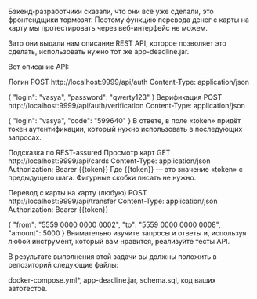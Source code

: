 Бэкенд-разработчики сказали, что они всё уже сделали, это фронтендщики тормозят. Поэтому функцию перевода денег с карты на карту мы протестировать через веб-интерфейс не можем.

Зато они выдали нам описание REST API, которое позволяет это сделать, использовать нужно тот же app-deadline.jar.

Вот описание API:

Логин
POST http://localhost:9999/api/auth
Content-Type: application/json

{
  "login": "vasya",
  "password": "qwerty123"
}
Верификация
POST http://localhost:9999/api/auth/verification
Content-Type: application/json

{
  "login": "vasya",
  "code": "599640"
}
В ответе, в поле «token» придёт токен аутентификации, который нужно использовать в последующих запросах.

Подсказка по REST-assured
Просмотр карт
GET http://localhost:9999/api/cards
Content-Type: application/json
Authorization: Bearer {{token}}
Где {{token}} — это значение «token» с предыдущего шага. Фигурные скобки писать не нужно.

Перевод с карты на карту (любую)
POST http://localhost:9999/api/transfer
Content-Type: application/json
Authorization: Bearer {{token}}

{
  "from": "5559 0000 0000 0002",
  "to": "5559 0000 0000 0008",
  "amount": 5000
}
Внимательно изучите запросы и ответы и, используя любой инструмент, который вам нравится, реализуйте тесты API.

В результате выполнения этой задачи вы должны положить в репозиторий следующие файлы:

docker-compose.yml*,
app-deadline.jar,
schema.sql,
код ваших автотестов.

